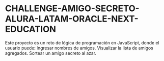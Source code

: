 # CHALLENGE-AMIGO-SECRETO-ALURA-LATAM-ORACLE-NEXT-EDUCATION
Este proyecto es un reto de lógica de programación en JavaScript, donde el usuario puede:  Ingresar nombres de amigos.  Visualizar la lista de amigos agregados.  Sortear un amigo secreto al azar.
